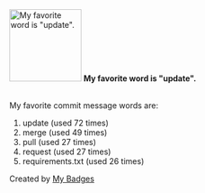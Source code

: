 <img src="https://my-badges.github.io/my-badges/favorite-word.png" alt="My favorite word is &quot;update&quot;." title="My favorite word is &quot;update&quot;." width="128">
<strong>My favorite word is &quot;update&quot;.</strong>
<br><br>

My favorite commit message words are:

1. update (used 72 times)
2. merge (used 49 times)
3. pull (used 27 times)
4. request (used 27 times)
5. requirements.txt (used 26 times)


Created by <a href="https://github.com/my-badges/my-badges">My Badges</a>